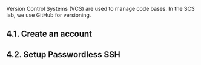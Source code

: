 Version Control Systems (VCS) are used to manage code bases. In the SCS
lab, we use GitHub for versioning.

## 4.1. Create an account

## 4.2. Setup Passwordless SSH
